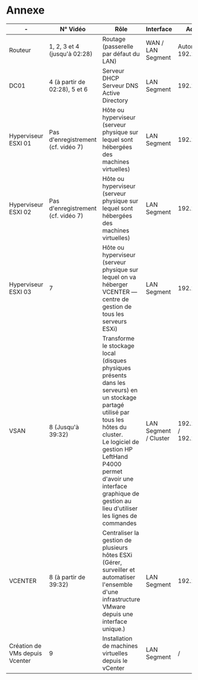 # Annexe


| -                     | N° Vidéo                              | Rôle                                                                                                                                                                                                                                                                                                                                                                      | Interface            | Adresse IP                          |
|--------------------------------|------------------------------------|---------------------------------------------------------------------------------------------------------------------------------------------------------------------------------------------------------------------------------------------------------------------------------------------------------------------------------------------------------------------------|----------------------|-------------------------------------|
| Routeur                        | 1, 2, 3 et 4 (jusqu'à 02:28)       | Routage (passerelle par défaut du LAN)                                                                                                                                                                                                                                                                                                                                   | WAN / LAN Segment    | Automatique / 192.168.10.254        |
| DC01                           | 4 (à partir de 02:28), 5 et 6      | Serveur DHCP<br>Serveur DNS<br>Active Directory                                                                                                                                                                                                                                                                                                                          | LAN Segment          | 192.168.10.100                      |
| Hyperviseur ESXI 01            | Pas d'enregistrement (cf. vidéo 7) | Hôte ou hyperviseur (serveur physique sur lequel sont hébergées des machines virtuelles)                                                                                                                                                                                                                                                                                | LAN Segment          | 192.168.10.101                      |
| Hyperviseur ESXI 02            | Pas d'enregistrement (cf. vidéo 7) | Hôte ou hyperviseur (serveur physique sur lequel sont hébergées des machines virtuelles)                                                                                                                                                                                                                                                                                | LAN Segment          | 192.168.10.102                      |
| Hyperviseur ESXI 03            | 7                                  | Hôte ou hyperviseur (serveur physique sur lequel on va héberger VCENTER — centre de gestion de tous les serveurs ESXi)                                                                                                                                                                                                                                                   | LAN Segment          | 192.168.10.103                      |
| VSAN                           | 8 (Jusqu'à 39:32)                  | Transforme le stockage local (disques physiques présents dans les serveurs) en un stockage partagé utilisé par tous les hôtes du cluster.<br>Le logiciel de gestion HP LeftHand P4000 permet d'avoir une interface graphique de gestion au lieu d'utiliser les lignes de commandes                                                | LAN Segment / Cluster| 192.168.10.135 / 192.168.10.136     |
| VCENTER                        | 8 (à partir de 39:32)              | Centraliser la gestion de plusieurs hôtes ESXi (Gérer, surveiller et automatiser l'ensemble d'une infrastructure VMware depuis une interface unique.)                                                                                                                                                                                                                    | LAN Segment          | 192.168.10.104                      |
| Création de VMs depuis Vcenter | 9                                  | Installation de machines virtuelles depuis le vCenter                                                                                                                                                                                                                                                                                                                    | LAN Segment          | /                                   |



